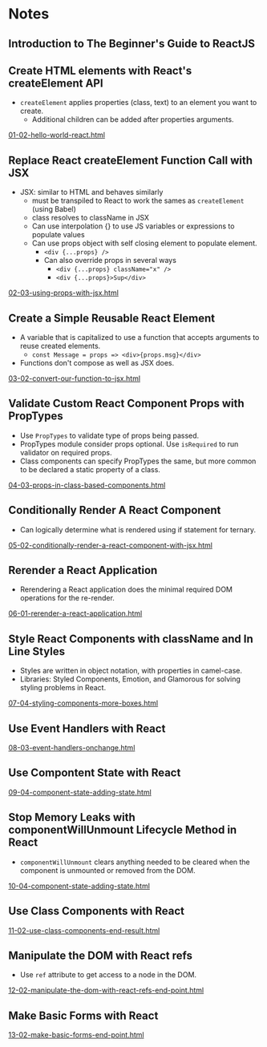# Notes
## Introduction to The Beginner's Guide to ReactJS
## Create HTML elements with React's createElement API
- `createElement` applies properties (class, text) to an element you want to create.
  - Additional children can be added after properties arguments.  
  
[01-02-hello-world-react.html](https://github.com/caofontaine/TheBeginnersGuideToReact/blob/master/01-02-hello-world-react.html)
## Replace React createElement Function Call with JSX
- JSX: similar to HTML and behaves similarly
  - must be transpiled to React to work the sames as `createElement` (using Babel)
  - class resolves to className in JSX
  - Can use interpolation {} to use JS variables or expressions to populate values
  - Can use props object with self closing element to populate element.
    - `<div {...props} />`
	- Can also override props in several ways
	  - `<div {...props} className="x" />`
	  - `<div {...props}>Sup</div>`  
  
[02-03-using-props-with-jsx.html](https://github.com/caofontaine/TheBeginnersGuideToReact/blob/master/02-03-using-props-with-jsx.html)
## Create a Simple Reusable React Element
- A variable that is capitalized to use a function that accepts arguments to reuse created elements.
  - `const Message = props => <div>{props.msg}</div>`
- Functions don't compose as well as JSX does.  
  
[03-02-convert-our-function-to-jsx.html](https://github.com/caofontaine/TheBeginnersGuideToReact/blob/master/03-02-convert-our-function-to-jsx.html)
## Validate Custom React Component Props with PropTypes
- Use `PropTypes` to validate type of props being passed.
- PropTypes module consider props optional. Use `isRequired` to run validator on required props.
- Class components can specify PropTypes the same, but more common to be declared a static property of a class.  
  
[04-03-props-in-class-based-components.html](https://github.com/caofontaine/TheBeginnersGuideToReact/blob/master/04-03-props-in-class-based-components.html)
## Conditionally Render A React Component
- Can logically determine what is rendered using if statement for ternary.  
  
[05-02-conditionally-render-a-react-component-with-jsx.html](https://github.com/caofontaine/TheBeginnersGuideToReact/blob/master/05-02-conditionally-render-a-react-component-with-jsx.html)
## Rerender a React Application
- Rerendering a React application does the minimal required DOM operations for the re-render.

[06-01-rerender-a-react-application.html](https://github.com/caofontaine/TheBeginnersGuideToReact/blob/master/06-01-rerender-a-react-application.html)
## Style React Components with className and In Line Styles
- Styles are written in object notation, with properties in camel-case.
- Libraries: Styled Components, Emotion, and Glamorous for solving styling problems in React.

[07-04-styling-components-more-boxes.html](https://github.com/caofontaine/TheBeginnersGuideToReact/blob/master/07-04-styling-components-more-boxes.html)
## Use Event Handlers with React

[08-03-event-handlers-onchange.html](https://github.com/caofontaine/TheBeginnersGuideToReact/blob/master/08-03-event-handlers-onchange.html)
## Use Compontent State with React

[09-04-component-state-adding-state.html](https://github.com/caofontaine/TheBeginnersGuideToReact/blob/master/09-04-component-state-adding-state.html)
## Stop Memory Leaks with componentWillUnmount Lifecycle Method in React
- `componentWillUnmount` clears anything needed to be cleared when the component is unmounted or removed from the DOM.

[10-04-component-state-adding-state.html](https://github.com/caofontaine/TheBeginnersGuideToReact/blob/master/10-04-component-state-adding-state.html)
## Use Class Components with React

[11-02-use-class-components-end-result.html](https://github.com/caofontaine/TheBeginnersGuideToReact/blob/master/11-02-use-class-components-end-result.html)
## Manipulate the DOM with React refs
- Use `ref` attribute to get access to a node in the DOM.

[12-02-manipulate-the-dom-with-react-refs-end-point.html](https://github.com/caofontaine/TheBeginnersGuideToReact/blob/master/12-02-manipulate-the-dom-with-react-refs-end-point.html)
## Make Basic Forms with React

[13-02-make-basic-forms-end-point.html](https://github.com/caofontaine/TheBeginnersGuideToReact/blob/master/13-02-make-basic-forms-end-point.html)